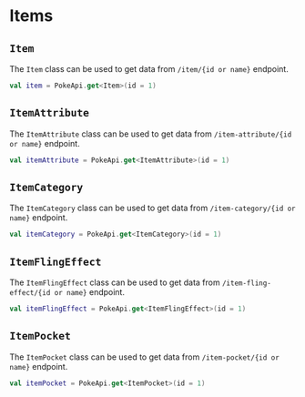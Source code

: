 # Items

## `Item`

The `Item` class can be used to get data from `/item/{id or name}` endpoint.

```kotlin
val item = PokeApi.get<Item>(id = 1)
```

## `ItemAttribute`

The `ItemAttribute` class can be used to get data from `/item-attribute/{id or name}` endpoint.

```kotlin
val itemAttribute = PokeApi.get<ItemAttribute>(id = 1)
```

## `ItemCategory`

The `ItemCategory` class can be used to get data from `/item-category/{id or name}` endpoint.

```kotlin
val itemCategory = PokeApi.get<ItemCategory>(id = 1)
```

## `ItemFlingEffect`

The `ItemFlingEffect` class can be used to get data from `/item-fling-effect/{id or name}` endpoint.

```kotlin
val itemFlingEffect = PokeApi.get<ItemFlingEffect>(id = 1)
```

## `ItemPocket`

The `ItemPocket` class can be used to get data from `/item-pocket/{id or name}` endpoint.

```kotlin
val itemPocket = PokeApi.get<ItemPocket>(id = 1)
```
